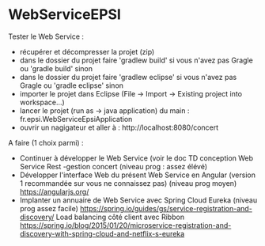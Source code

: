# WebServiceEPSI

Tester le Web Service :
- récupérer et décompresser la projet (zip)
- dans le dossier du projet faire 'gradlew build' si vous n'avez pas Gragle ou 'gradle build' sinon
- dans le dossier du projet faire 'gradlew eclipse' si vous n'avez pas Gragle ou 'gradle eclipse' sinon
- importer le projet dans Eclipse (File -> Import -> Existing project into workspace...)
- lancer le projet (run as -> java application) du main : fr.epsi.WebServiceEpsiApplication
- ouvrir un nagigateur et aller à : http://localhost:8080/concert

A faire (1 choix parmi) :

- Continuer à développer le  Web Service (voir le doc TD conception Web Service Rest -gestion concert (niveau prog : assez élévé)
- Développer l'interface Web du présent Web Service en Angular (version 1 recommandée sur vous ne connaissez pas) (niveau prog moyen)
https://angularjs.org/
- Implanter un annuaire de Web Service avec Spring Cloud Eureka (niveau prog assez facile)
https://spring.io/guides/gs/service-registration-and-discovery/
Load balancing côté client avec Ribbon
https://spring.io/blog/2015/01/20/microservice-registration-and-discovery-with-spring-cloud-and-netflix-s-eureka
